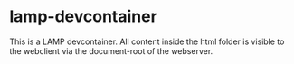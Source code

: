 # lamp-devcontainer

This is a LAMP devcontainer.
All content inside the html folder is visible to the webclient via the document-root of the webserver.
